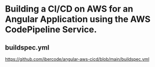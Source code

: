 # Building a CI/CD on AWS for an Angular Application using the AWS CodePipeline Service.

## buildspec.yml

https://github.com/ibercode/angular-aws-cicd/blob/main/buildspec.yml


